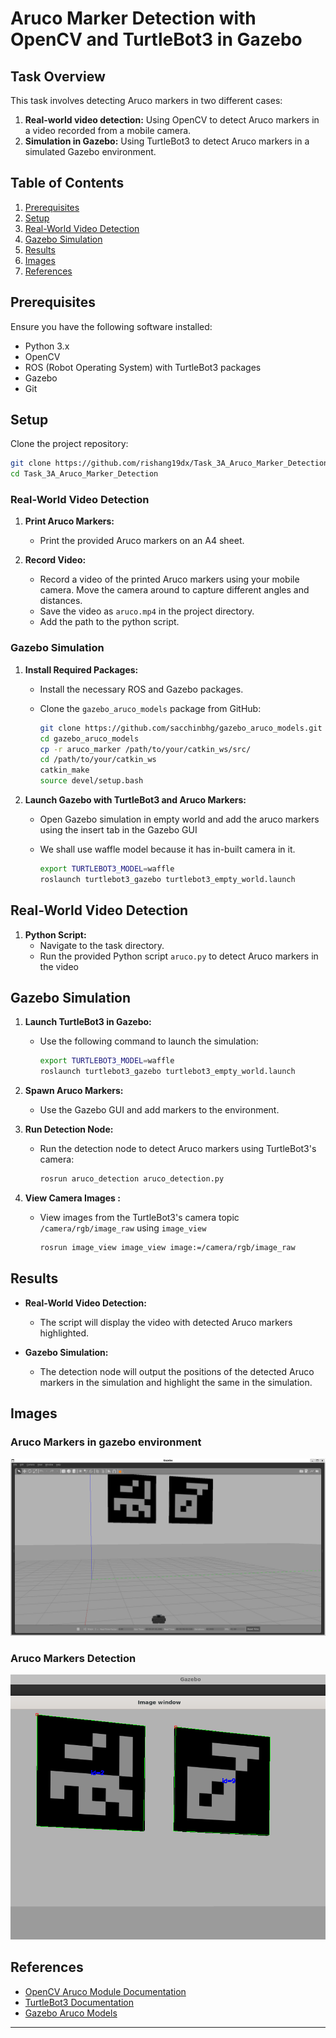 # Aruco Marker Detection with OpenCV and TurtleBot3 in Gazebo

## Task Overview

This task involves detecting Aruco markers in two different cases:

1. **Real-world video detection:** Using OpenCV to detect Aruco markers in a video recorded from a mobile camera.
2. **Simulation in Gazebo:** Using TurtleBot3 to detect Aruco markers in a simulated Gazebo environment.

## Table of Contents

1. [Prerequisites](#prerequisites)
2. [Setup](#setup)
3. [Real-World Video Detection](#real-world-video-detection)
4. [Gazebo Simulation](#gazebo-simulation)
6. [Results](#results)
7. [Images](#images)
8. [References](#references)

## Prerequisites

Ensure you have the following software installed:

- Python 3.x
- OpenCV
- ROS (Robot Operating System) with TurtleBot3 packages
- Gazebo
- Git

## Setup

Clone the project repository:

```bash
git clone https://github.com/rishang19dx/Task_3A_Aruco_Marker_Detection.git
cd Task_3A_Aruco_Marker_Detection
```

### Real-World Video Detection

1. **Print Aruco Markers:**
   - Print the provided Aruco markers on an A4 sheet.

2. **Record Video:**
   - Record a video of the printed Aruco markers using your mobile camera. Move the camera around to capture different angles and distances.
   - Save the video as `aruco.mp4` in the project directory.
   - Add the path to the python script.

### Gazebo Simulation

1. **Install Required Packages:**
   - Install the necessary ROS and Gazebo packages.
   - Clone the `gazebo_aruco_models` package from GitHub:

     ```bash
     git clone https://github.com/sacchinbhg/gazebo_aruco_models.git
     cd gazebo_aruco_models
     cp -r aruco_marker /path/to/your/catkin_ws/src/
     cd /path/to/your/catkin_ws
     catkin_make
     source devel/setup.bash
     ```

2. **Launch Gazebo with TurtleBot3 and Aruco Markers:**
   - Open Gazebo simulation in empty world and add the aruco markers using the insert tab in the Gazebo GUI
   - We shall use waffle model because it has in-built camera in it.
     
     ```bash
     export TURTLEBOT3_MODEL=waffle
     roslaunch turtlebot3_gazebo turtlebot3_empty_world.launch
     ```
     

## Real-World Video Detection

1. **Python Script:**
   - Navigate to the task directory.
   - Run the provided Python script `aruco.py` to detect Aruco markers in the video

## Gazebo Simulation

1. **Launch TurtleBot3 in Gazebo:**
   - Use the following command to launch the simulation:

     ```bash
     export TURTLEBOT3_MODEL=waffle
     roslaunch turtlebot3_gazebo turtlebot3_empty_world.launch
     ```

2. **Spawn Aruco Markers:**
   - Use the Gazebo GUI and add markers to the environment.

3. **Run Detection Node:**
   - Run the detection node to detect Aruco markers using TurtleBot3's camera:

     ```bash
     rosrun aruco_detection aruco_detection.py
     ```
4. **View Camera Images :**
   - View images from the TurtleBot3's camera topic `/camera/rgb/image_raw` using `image_view`
     
     ```bash
     rosrun image_view image_view image:=/camera/rgb/image_raw
     ```
     

## Results

- **Real-World Video Detection:**
  - The script will display the video with detected Aruco markers highlighted.

- **Gazebo Simulation:**
  - The detection node will output the positions of the detected Aruco markers in the simulation and highlight the same in the simulation.

## Images

### Aruco Markers in gazebo environment
![Aruco Markers in gazebo environment](gazebo.png)

### Aruco Markers Detection
![Aruco Markers Detection](aruco_detect.png)


## References

- [OpenCV Aruco Module Documentation](https://docs.opencv.org/4.x/d9/d6a/group__aruco.html)
- [TurtleBot3 Documentation](https://emanual.robotis.com/docs/en/platform/turtlebot3/overview/)
- [Gazebo Aruco Models](https://github.com/sacchinbhg/gazebo_aruco_models)

---
